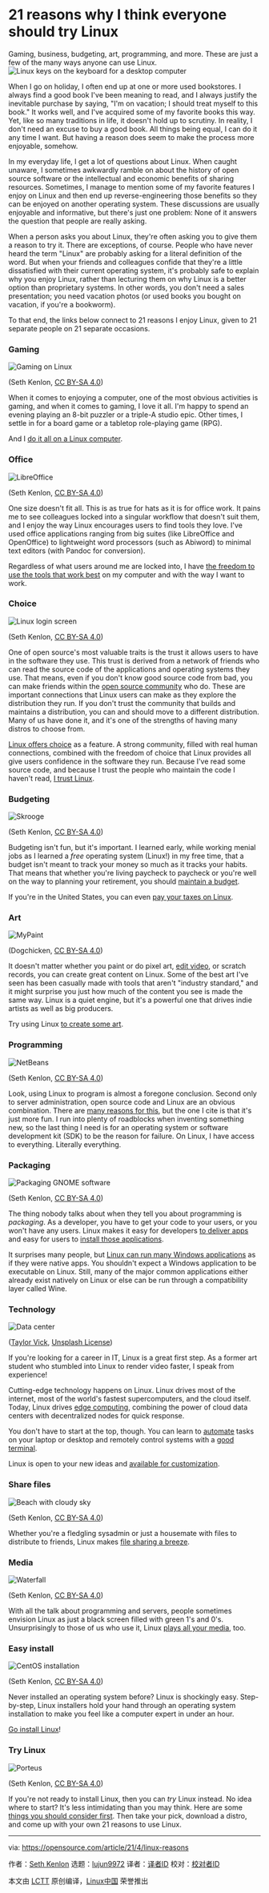 [#]: subject: (21 reasons why I think everyone should try Linux)
[#]: via: (https://opensource.com/article/21/4/linux-reasons)
[#]: author: (Seth Kenlon https://opensource.com/users/seth)
[#]: collector: (lujun9972)
[#]: translator: ( )
[#]: reviewer: ( )
[#]: publisher: ( )
[#]: url: ( )

21 reasons why I think everyone should try Linux
======
Gaming, business, budgeting, art, programming, and more. These are just
a few of the many ways anyone can use Linux.
![Linux keys on the keyboard for a desktop computer][1]

When I go on holiday, I often end up at one or more used bookstores. I always find a good book I've been meaning to read, and I always justify the inevitable purchase by saying, "I'm on vacation; I should treat myself to this book." It works well, and I've acquired some of my favorite books this way. Yet, like so many traditions in life, it doesn't hold up to scrutiny. In reality, I don't need an excuse to buy a good book. All things being equal, I can do it any time I want. But having a reason does seem to make the process more enjoyable, somehow.

In my everyday life, I get a lot of questions about Linux. When caught unaware, I sometimes awkwardly ramble on about the history of open source software or the intellectual and economic benefits of sharing resources. Sometimes, I manage to mention some of my favorite features I enjoy on Linux and then end up reverse-engineering those benefits so they can be enjoyed on another operating system. These discussions are usually enjoyable and informative, but there's just one problem: None of it answers the question that people are really asking.

When a person asks you about Linux, they're often asking you to give them a reason to try it. There are exceptions, of course. People who have never heard the term "Linux" are probably asking for a literal definition of the word. But when your friends and colleagues confide that they're a little dissatisfied with their current operating system, it's probably safe to explain why you enjoy Linux, rather than lecturing them on why Linux is a better option than proprietary systems. In other words, you don't need a sales presentation; you need vacation photos (or used books you bought on vacation, if you're a bookworm).

To that end, the links below connect to 21 reasons I enjoy Linux, given to 21 separate people on 21 separate occasions.

### Gaming

![Gaming on Linux][2]

(Seth Kenlon, [CC BY-SA 4.0][3])

When it comes to enjoying a computer, one of the most obvious activities is gaming, and when it comes to gaming, I love it all. I'm happy to spend an evening playing an 8-bit puzzler or a triple-A studio epic. Other times, I settle in for a board game or a tabletop role-playing game (RPG).

And I [do it all on a Linux computer][4].

### Office

![LibreOffice][5]

(Seth Kenlon, [CC BY-SA 4.0][3])

One size doesn't fit all. This is as true for hats as it is for office work. It pains me to see colleagues locked into a singular workflow that doesn't suit them, and I enjoy the way Linux encourages users to find tools they love. I've used office applications ranging from big suites (like LibreOffice and OpenOffice) to lightweight word processors (such as Abiword) to minimal text editors (with Pandoc for conversion).

Regardless of what users around me are locked into, I have [the freedom to use the tools that work best][6] on my computer and with the way I want to work.

### Choice

![Linux login screen][7]

(Seth Kenlon, [CC BY-SA 4.0][3])

One of open source's most valuable traits is the trust it allows users to have in the software they use. This trust is derived from a network of friends who can read the source code of the applications and operating systems they use. That means, even if you don't know good source code from bad, you can make friends within the [open source community][8] who do. These are important connections that Linux users can make as they explore the distribution they run. If you don't trust the community that builds and maintains a distribution, you can and should move to a different distribution. Many of us have done it, and it's one of the strengths of having many distros to choose from.

[Linux offers choice][9] as a feature. A strong community, filled with real human connections, combined with the freedom of choice that Linux provides all give users confidence in the software they run. Because I've read some source code, and because I trust the people who maintain the code I haven't read, [I trust Linux][10].

### Budgeting

![Skrooge][11]

(Seth Kenlon, [CC BY-SA 4.0][3])

Budgeting isn't fun, but it's important. I learned early, while working menial jobs as I learned a _free_ operating system (Linux!) in my free time, that a budget isn't meant to track your money so much as it tracks your habits. That means that whether you're living paycheck to paycheck or you're well on the way to planning your retirement, you should [maintain a budget][12].

If you're in the United States, you can even [pay your taxes on Linux][13].

### Art

![MyPaint][14]

(Dogchicken, [CC BY-SA 4.0][3])

It doesn't matter whether you paint or do pixel art, [edit video][15], or scratch records, you can create great content on Linux. Some of the best art I've seen has been casually made with tools that aren't "industry standard," and it might surprise you just how much of the content you see is made the same way. Linux is a quiet engine, but it's a powerful one that drives indie artists as well as big producers.

Try using Linux [to create some art][16].

### Programming

![NetBeans][17]

(Seth Kenlon, [CC BY-SA 4.0][3])

Look, using Linux to program is almost a foregone conclusion. Second only to server administration, open source code and Linux are an obvious combination. There are [many reasons for this][18], but the one I cite is that it's just more fun. I run into plenty of roadblocks when inventing something new, so the last thing I need is for an operating system or software development kit (SDK) to be the reason for failure. On Linux, I have access to everything. Literally everything.

### Packaging

![Packaging GNOME software][19]

(Seth Kenlon, [CC BY-SA 4.0][3])

The thing nobody talks about when they tell you about programming is _packaging_. As a developer, you have to get your code to your users, or you won't have any users. Linux makes it easy for developers [to deliver apps][20] and easy for users to [install those applications][21].

It surprises many people, but [Linux can run many Windows applications][22] as if they were native apps. You shouldn't expect a Windows application to be executable on Linux. Still, many of the major common applications either already exist natively on Linux or else can be run through a compatibility layer called Wine.

### Technology

![Data center][23]

([Taylor Vick][24], [Unsplash License][25])

If you're looking for a career in IT, Linux is a great first step. As a former art student who stumbled into Linux to render video faster, I speak from experience!

Cutting-edge technology happens on Linux. Linux drives most of the internet, most of the world's fastest supercomputers, and the cloud itself. Today, Linux drives [edge computing][26], combining the power of cloud data centers with decentralized nodes for quick response.

You don't have to start at the top, though. You can learn to [automate][27] tasks on your laptop or desktop and remotely control systems with a [good terminal][28].

Linux is open to your new ideas and [available for customization][29].

### Share files

![Beach with cloudy sky][30]

(Seth Kenlon, [CC BY-SA 4.0][3])

Whether you're a fledgling sysadmin or just a housemate with files to distribute to friends, Linux makes [file sharing a breeze][31].

### Media

![Waterfall][32]

(Seth Kenlon, [CC BY-SA 4.0][3])

With all the talk about programming and servers, people sometimes envision Linux as just a black screen filled with green 1's and 0's. Unsurprisingly to those of us who use it, Linux [plays all your media][33], too.

### Easy install

![CentOS installation][34]

(Seth Kenlon, [CC BY-SA 4.0][3])

Never installed an operating system before? Linux is shockingly easy. Step-by-step, Linux installers hold your hand through an operating system installation to make you feel like a computer expert in under an hour.

[Go install Linux][35]!

### Try Linux

![Porteus][36]

(Seth Kenlon, [CC BY-SA 4.0][3])

If you're not ready to install Linux, then you can _try_ Linux instead. No idea where to start? It's less intimidating than you may think. Here are some [things you should consider first][37]. Then take your pick, download a distro, and come up with your own 21 reasons to use Linux.

--------------------------------------------------------------------------------

via: https://opensource.com/article/21/4/linux-reasons

作者：[Seth Kenlon][a]
选题：[lujun9972][b]
译者：[译者ID](https://github.com/译者ID)
校对：[校对者ID](https://github.com/校对者ID)

本文由 [LCTT](https://github.com/LCTT/TranslateProject) 原创编译，[Linux中国](https://linux.cn/) 荣誉推出

[a]: https://opensource.com/users/seth
[b]: https://github.com/lujun9972
[1]: https://opensource.com/sites/default/files/styles/image-full-size/public/lead-images/linux_keyboard_desktop.png?itok=I2nGw78_ (Linux keys on the keyboard for a desktop computer)
[2]: https://opensource.com/sites/default/files/uploads/game_0ad-egyptianpyramids.jpg (Gaming on Linux)
[3]: https://creativecommons.org/licenses/by-sa/4.0/
[4]: https://opensource.com/article/21/2/linux-gaming
[5]: https://opensource.com/sites/default/files/uploads/office_libreoffice.jpg (LibreOffice)
[6]: https://opensource.com/article/21/2/linux-workday
[7]: https://opensource.com/sites/default/files/uploads/trust_sddm.jpg (Linux login screen)
[8]: https://opensource.com/article/21/2/linux-community
[9]: https://opensource.com/article/21/2/linux-choice
[10]: https://opensource.com/article/21/2/open-source-security
[11]: https://opensource.com/sites/default/files/uploads/skrooge_1.jpg (Skrooge)
[12]: https://opensource.com/article/21/2/linux-skrooge
[13]: https://opensource.com/article/21/2/linux-tax-software
[14]: https://opensource.com/sites/default/files/uploads/art_mypaint.jpg (MyPaint)
[15]: https://opensource.com/article/21/2/linux-python-video
[16]: https://opensource.com/article/21/2/linux-art-design
[17]: https://opensource.com/sites/default/files/uploads/programming_java-netbeans.jpg (NetBeans)
[18]: https://opensource.com/article/21/2/linux-programming
[19]: https://opensource.com/sites/default/files/uploads/packaging_gnome-software.png (Packaging GNOME software)
[20]: https://opensource.com/article/21/2/linux-packaging
[21]: https://opensource.com/article/21/2/linux-package-management
[22]: https://opensource.com/article/21/2/linux-wine
[23]: https://opensource.com/sites/default/files/uploads/edge_taylorvick-unsplash.jpg (Data center)
[24]: https://unsplash.com/@tvick
[25]: https://unsplash.com/license
[26]: https://opensource.com/article/21/2/linux-edge-computing
[27]: https://opensource.com/article/21/2/linux-automation
[28]: https://opensource.com/article/21/2/linux-terminals
[29]: https://opensource.com/article/21/2/linux-technology
[30]: https://opensource.com/sites/default/files/uploads/cloud_beach-sethkenlon.jpg (Beach with cloudy sky)
[31]: https://opensource.com/article/21/3/linux-server
[32]: https://opensource.com/sites/default/files/uploads/media_waterfall.jpg (Waterfall)
[33]: https://opensource.com/article/21/2/linux-media-players
[34]: https://opensource.com/sites/default/files/uploads/install_centos8.jpg (CentOS installation)
[35]: https://opensource.com/article/21/2/linux-installation
[36]: https://opensource.com/sites/default/files/uploads/porteus_0.jpg (Porteus)
[37]: https://opensource.com/article/21/2/try-linux
